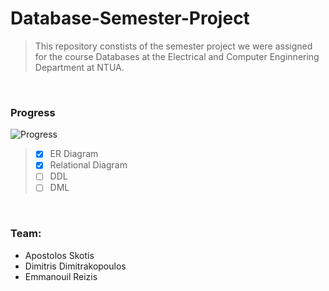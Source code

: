 # Database-Semester-Project
> This repository constists of the semester project we were assigned for the course Databases at the Electrical and Computer Enginnering Department at NTUA.

<br/>

### Progress
![Progress](https://progress-bar.dev/75/?scale=500&title=Progress&width=400&color=babaca&suffix=%)
> - [x] ER Diagram
> - [x] Relational Diagram
> - [ ] DDL
> - [ ] DML

<br/>

### Team:
- Apostolos Skotis
- Dimitris Dimitrakopoulos
- Emmanouil Reizis
